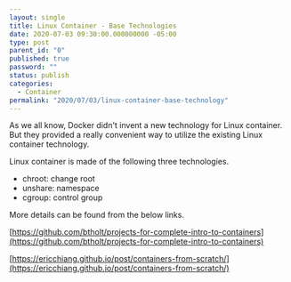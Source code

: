 ```yaml
---
layout: single
title: Linux Container - Base Technologies
date: 2020-07-03 09:30:00.000000000 -05:00
type: post
parent_id: "0"
published: true
password: ""
status: publish
categories:
  - Container
permalink: "2020/07/03/linux-container-base-technology"
---
```


As we all know, Docker didn't invent a new technology for Linux container. But they provided a really convenient way to utilize the existing Linux container technology.

Linux container is made of the following three technologies.

- chroot: change root
- unshare: namespace
- cgroup: control group

More details can be found from the below links.

[https://github.com/btholt/projects-for-complete-intro-to-containers](https://github.com/btholt/projects-for-complete-intro-to-containers)

[https://ericchiang.github.io/post/containers-from-scratch/](https://ericchiang.github.io/post/containers-from-scratch/)
